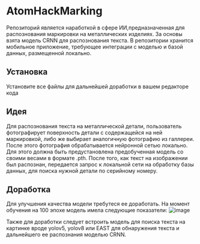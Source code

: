 # AtomHackMarking
 
Репозиторий является наработкой в сфере ИИ,предназначенная для распознования маркировки на металлических изделиях. За основы взята модель CRNN для распознования текста. В репозитории хранится мобильное приложение, требующее интеграции с моделью и базой данных, размещенной локально.
## Установка
Установите все файлы для дальнейшей доработки в вашем редакторе кода
## Идея
Для распознования текста на металлической детали, пользователь фотографирует поверхность детали с содержащейся на ней маркировкой, либо же выбирает аналогичную фотографию из галлереи. После этого фотография обрабатывается нейронной сетью локально. Для этого должна быть предустановлена предобученная модель со своими весами в формате .pth. После того, как текст на изображении был распознан, передается запрос к локальной сети на обработку базы данных, для поиска нужной детали по серийному номеру.
## Доработка
Для улучшения качества модели требутеся ее доработать. На момент обучения на 100 эпохе модель имела следующие показатели:
![image](https://github.com/user-attachments/assets/966dc0b4-2c9e-44b9-aeeb-85d5500ab411)

Также для доработки следует встроить модель для поиска текста на картинке вроде yolov5, yolov8 или EAST для обнаружения текста и дальнейшего ее распознания моделью CRNN.
